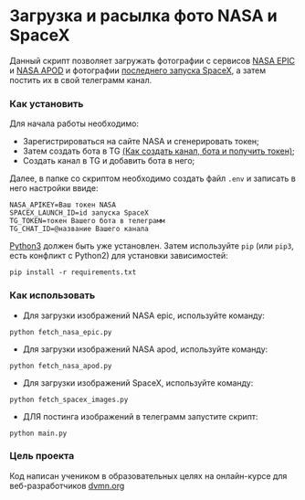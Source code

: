 # Загрузка и расылка фото NASA и SpaceX

Данный скрипт позволяет загружать фотографии с сервисов [NASA EPIC](https://api.nasa.gov/#epic) и [NASA APOD](https://api.nasa.gov/#apod) и фотографии [последнего запуска SpaceX](https://github.com/r-spacex/SpaceX-API), а затем постить их в свой телеграмм канал.

### Как установить

Для начала работы необходимо:
- Зарегистрироваться на сайте NASA и сгенерировать токен;
- Затем создать бота в TG [(Как создать канал, бота и получить токен)](https://way23.ru/%D1%80%D0%B5%D0%B3%D0%B8%D1%81%D1%82%D1%80%D0%B0%D1%86%D0%B8%D1%8F-%D0%B1%D0%BE%D1%82%D0%B0-%D0%B2-telegram.html);
- Создать канал в TG и добавить бота в него;

Далее,  в папке со скриптом необходимо создать файл ```.env``` и записать в него настройки ввиде:

```
NASA_APIKEY=Ваш токен NASA
SPACEX_LAUNCH_ID=id запуска SpaceX
TG_TOKEN=токен Вашего бота в телеграмм
TG_CHAT_ID=@название Вашего канала
```

[Python3](https://www.python.org/) должен быть уже установлен. Затем используйте ```pip``` (или ```pip3```, есть конфликт с Python2) для установки зависимостей:

```
pip install -r requirements.txt
```

### Как использовать
- Для загрузки изображений NASA epic, используйте команду:
 ```
 python fetch_nasa_epic.py
 ```
- Для загрузки изображений NASA apod, используйте команду: 
```
python fetch_nasa_apod.py
```
- Для загрузки изображений SpaceX, используйте команду: 
```
python fetch_spacex_images.py
```
- ДЛЯ постинга изображений в телеграмм запустите скрипт:
```
python main.py
```

### Цель проекта
Код написан учеником в образовательных целях на онлайн-курсе для веб-разработчиков [dvmn.org](https://dvmn.org/modules/)
